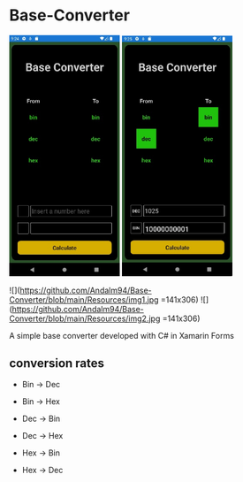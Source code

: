 # Base-Converter
<img src="https://github.com/Andalm94/Base-Converter/blob/main/Resources/img1.jpg" width="200">
<img src="https://github.com/Andalm94/Base-Converter/blob/main/Resources/img2.jpg" width="200">

![](https://github.com/Andalm94/Base-Converter/blob/main/Resources/img1.jpg =141x306)
![](https://github.com/Andalm94/Base-Converter/blob/main/Resources/img2.jpg =141x306)

A simple base converter developed with C# in Xamarin Forms

## conversion rates
- Bin -> Dec
- Bin -> Hex

- Dec -> Bin
- Dec -> Hex

- Hex -> Bin
- Hex -> Dec
